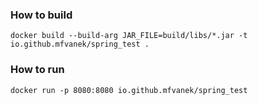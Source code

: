 ### How to build
`docker build --build-arg JAR_FILE=build/libs/*.jar -t io.github.mfvanek/spring_test .`


### How to run
`docker run -p 8080:8080 io.github.mfvanek/spring_test`
